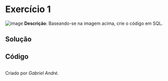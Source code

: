 # Exercício 1
![image](https://github.com/gabrielandre-math/AcademiaJava/assets/60861872/39816859-94f8-463e-8d4e-ee28bd17d738)
**Descrição**: Baseando-se na imagem acima, crie o código em SQL.

## Solução
## Código
~~~sql

~~~

Criado por _Gabriel André._
